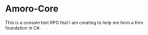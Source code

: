 # Amoro-Core
This is a console text RPG that I am creating to help me form a firm foundation in C#.
